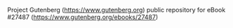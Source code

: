 Project Gutenberg (https://www.gutenberg.org) public repository for eBook #27487 (https://www.gutenberg.org/ebooks/27487)
